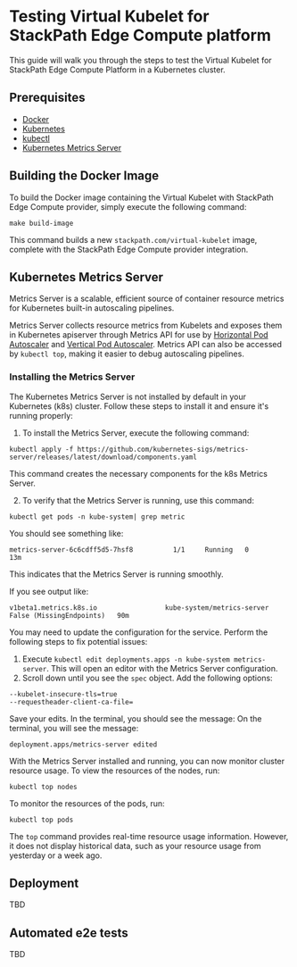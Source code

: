 
# Testing Virtual Kubelet for StackPath Edge Compute platform

This guide will walk you through the steps to test the  Virtual Kubelet for StackPath Edge Compute Platform in a Kubernetes cluster.

## Prerequisites
 - [Docker](https://www.docker.com/) 
 - [Kubernetes](https://kubernetes.io/)
 - [kubectl](https://kubernetes.io/docs/tasks/tools/)
 - [Kubernetes Metrics Server](https://github.com/kubernetes-sigs/metrics-server)

## Building the Docker Image
To build the Docker image containing the Virtual Kubelet with StackPath Edge Compute provider, simply execute the following command: 
```
make build-image
```
This command builds a new `stackpath.com/virtual-kubelet` image, complete with the StackPath Edge Compute provider integration.

## Kubernetes Metrics Server
Metrics Server is a scalable, efficient source of container resource metrics for Kubernetes built-in autoscaling pipelines.

Metrics Server collects resource metrics from Kubelets and exposes them in Kubernetes apiserver through Metrics API for use by [Horizontal Pod Autoscaler](https://kubernetes.io/docs/tasks/run-application/horizontal-pod-autoscale/) and [Vertical Pod Autoscaler](https://github.com/kubernetes/autoscaler/tree/master/vertical-pod-autoscaler/). Metrics API can also be accessed by `kubectl top`, making it easier to debug autoscaling pipelines.

### Installing the Metrics Server
The Kubernetes Metrics Server is not installed by default in your Kubernetes (k8s) cluster. Follow these steps to install it and ensure it's running properly:
1. To install the Metrics Server, execute the following command:
```
kubectl apply -f https://github.com/kubernetes-sigs/metrics-server/releases/latest/download/components.yaml
```
This command creates the necessary components for the k8s Metrics Server.

2. To verify that the Metrics Server is running, use this command:
```
kubectl get pods -n kube-system| grep metric
```
You should see something like: 
```
metrics-server-6c6cdff5d5-7hsf8          1/1     Running   0                13m
```
This indicates that the Metrics Server is running smoothly.

If you see output like:
```
v1beta1.metrics.k8s.io                 kube-system/metrics-server   False (MissingEndpoints)   90m
``` 
You may need to update the configuration for the service. Perform the following steps to fix potential issues:

1. Execute `kubectl edit deployments.apps -n kube-system metrics-server`. This will open an editor with the Metrics Server configuration.
2. Scroll down until you see the `spec` object. Add the following options:
```
--kubelet-insecure-tls=true
--requestheader-client-ca-file=
``` 
Save your edits. In the terminal, you should see the message:
On the terminal, you will see the message:
```
deployment.apps/metrics-server edited
```

With the Metrics Server installed and running, you can now monitor cluster resource usage. To view the resources of the nodes, run:
```
kubectl top nodes
```
To monitor the resources of the pods, run:
```
kubectl top pods
```

The `top` command provides real-time resource usage information. However, it does not display historical data, such as your resource usage from yesterday or a week ago.


## Deployment
TBD

## Automated e2e tests
TBD